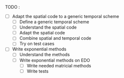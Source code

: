TODO :

-[ ] Adapt the spatial code to a generic temporal scheme
	-[ ] Define a generic temporal scheme
	-[ ] Understand the spatial code
	-[ ] Adapt the spatial code
	-[ ] Combine spatial and temporal code
	-[ ] Try on test cases
-[ ] Write exponential methods
	-[ ] Understand the methods
	-[ ] Write exponential methods on EDO
		-[ ] Write needed matricial methods
		-[ ] Write tests
